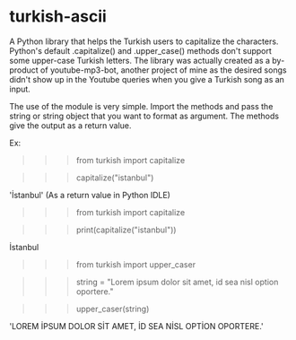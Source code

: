 # turkish-ascii
A Python library that helps the Turkish users to capitalize the characters. Python's default .capitalize() and .upper_case() methods don't support some upper-case Turkish letters. The library was actually created as a by-product of youtube-mp3-bot, another project of mine as the desired songs didn't show up in the Youtube queries when you give a Turkish song as an input. 

The use of the module is very simple. Import the methods and pass the string or string object that you want to format as argument. The methods give the output as a return value.

Ex: 

>>>from turkish import capitalize

>>>capitalize("istanbul")

'İstanbul'
(As a return value in Python IDLE)

>>>from turkish import capitalize

>>>print(capitalize("istanbul"))

İstanbul


>>>from turkish import upper_caser

>>>string = "Lorem ipsum dolor sit amet, id sea nisl option oportere."

>>>upper_caser(string)

'LOREM İPSUM DOLOR SİT AMET, İD SEA NİSL OPTİON OPORTERE.'


